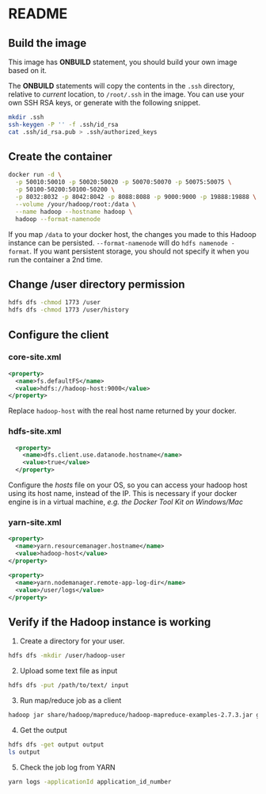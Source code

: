# README
## Build the image
This image has **ONBUILD** statement, you should build your own image
based on it.

The **ONBUILD** statements will copy the contents in the `.ssh`
directory, relative to *current* location, to `/root/.ssh` in the
image. You can use your own SSH RSA keys, or generate with the
following snippet.

```sh
mkdir .ssh
ssh-keygen -P '' -f .ssh/id_rsa
cat .ssh/id_rsa.pub > .ssh/authorized_keys
```

## Create the container
```sh
docker run -d \
  -p 50010:50010 -p 50020:50020 -p 50070:50070 -p 50075:50075 \
  -p 50100-50200:50100-50200 \
  -p 8032:8032 -p 8042:8042 -p 8088:8088 -p 9000:9000 -p 19888:19888 \
  --volume /your/hadoop/root:/data \
  --name hadoop --hostname hadoop \
  hadoop --format-namenode
```

If you map `/data` to your docker host, the changes you made to
this Hadoop instance can be persisted. `--format-namenode` will do
`hdfs namenode -format`. If you want persistent storage, you should
not specify it when you run the container a 2nd time.

## Change /user directory permission
```sh
hdfs dfs -chmod 1773 /user
hdfs dfs -chmod 1773 /user/history
```

## Configure the client
### core-site.xml
```xml
<property>
  <name>fs.defaultFS</name>
  <value>hdfs://hadoop-host:9000</value>
</property>
```

Replace `hadoop-host` with the real host name returned by your docker.

### hdfs-site.xml
```xml
  <property>
    <name>dfs.client.use.datanode.hostname</name>
    <value>true</value>
  </property>
```

Configure the *hosts* file on your OS, so you can access your hadoop
host using its host name, instead of the IP. This is necessary if your
docker engine is in a virtual machine, *e.g. the Docker Tool Kit on
Windows/Mac*

### yarn-site.xml
```xml
<property>
  <name>yarn.resourcemanager.hostname</name>
  <value>hadoop-host</value>
</property>

<property>
  <name>yarn.nodemanager.remote-app-log-dir</name>
  <value>/user/logs</value>
</property>
```
  
## Verify if the Hadoop instance is working
1. Create a directory for your user.
  ```sh
  hdfs dfs -mkdir /user/hadoop-user
  ```

2. Upload some text file as input
  ```sh
  hdfs dfs -put /path/to/text/ input
  ```
3. Run map/reduce job as a client
  ```sh
  hadoop jar share/hadoop/mapreduce/hadoop-mapreduce-examples-2.7.3.jar grep input output 'dfs.+'
  ```
4. Get the output
  ```sh
  hdfs dfs -get output output
  ls output
  ```
5. Check the job log from YARN
  ```sh
  yarn logs -applicationId application_id_number
  ```
